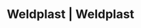 ---
Link: "file:/Users/vinayakpatel/Downloads/www.weldplast.cz/eshop_products_compare/add/eshop-products-variant24"
product_name: "null"
product_id: "null"
title: "Weldplast | Weldplast"
product_desc: ""
product_specs: ""
product_downloads: ""
href: ""
accessories: ""
similar_products: ""
---